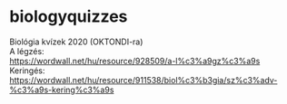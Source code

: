 # biologyquizzes
Biológia kvízek 2020 (OKTONDI-ra) <br>
A légzés:<br>
https://wordwall.net/hu/resource/928509/a-l%c3%a9gz%c3%a9s<br>
Keringés:<br>
https://wordwall.net/hu/resource/911538/biol%c3%b3gia/sz%c3%adv-%c3%a9s-kering%c3%a9s<br>
